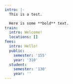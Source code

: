 ```yaml
---
intro: |-
  This is a test.

  Here is some **bold** text.
train:
  intro: Welcome!
  locations: []
fees:
  intro: Hello!
  public:
    semester: '155'
    year: '310'
  student:
    semester: '130'
    year: ''
---
```


